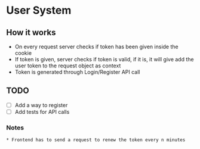 # User System

## How it works
* On every request server checks if token has been given inside the cookie
* If token is given, server checks if token is valid, if it is, it will give add the user token to the request object as context
* Token is generated through Login/Register API call

## TODO
* [ ] Add a way to register
* [ ] Add tests for API calls

### Notes
    * Frontend has to send a request to renew the token every n minutes
